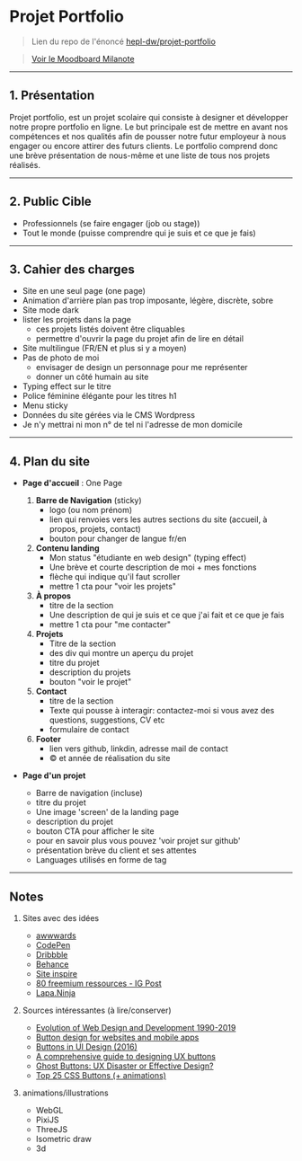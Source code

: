 # Projet Portfolio

> Lien du repo de l'énoncé [hepl-dw/projet-portfolio](https://github.com/hepl-dw/projet-portfolio)

> [Voir le Moodboard Milanote](https://app.milanote.com/1Ld0M11FRplq4n?p=Qzrn0toKuX9)

***
## 1. Présentation

Projet portfolio, est un projet scolaire qui consiste à designer et développer notre propre portfolio en ligne.
Le but principale est de mettre en avant nos compétences et nos qualités afin de pousser notre futur employeur à nous engager ou encore attirer des futurs clients. Le portfolio comprend donc une brève présentation de nous-même et une liste de tous nos projets réalisés.

***
## 2. Public Cible

  - Professionnels (se faire engager (job ou stage))
  - Tout le monde (puisse comprendre qui je suis et ce que je fais)

***
## 3. Cahier des charges


  - Site en une seul page (one page)
  - Animation d'arrière plan pas trop imposante, légère, discrète, sobre
  - Site mode dark
  - lister les projets dans la page
      - ces projets listés doivent être cliquables
      - permettre d'ouvrir la page du projet afin de lire en détail
  - Site multilingue (FR/EN et plus si y a moyen)
  - Pas de photo de moi
      - envisager de design un personnage pour me représenter
      - donner un côté humain au site
  - Typing effect sur le titre
  - Police féminine élégante pour les titres h1
  - Menu sticky
  - Données du site gérées via le CMS Wordpress
  - Je n'y mettrai ni mon n° de tel ni l'adresse de mon domicile

***
## 4. Plan du site

- **Page d'accueil** : One Page

  1. **Barre de Navigation** (sticky)
      - logo (ou nom prénom)
      - lien qui renvoies vers les autres sections du site (accueil, à propos, projets, contact)
      - bouton pour changer de langue fr/en
  2. **Contenu landing**
      - Mon status "étudiante en web design" (typing effect)
      - Une brève et courte description de moi + mes fonctions
      - flèche qui indique qu'il faut scroller
      - mettre 1 cta pour "voir les projets"
  2. **À propos**
      - titre de la section
      - Une description de qui je suis et ce que j'ai fait et ce que je fais
      - mettre 1 cta pour "me contacter"
  3. **Projets**
      - Titre de la section
      - des div qui montre un aperçu du projet
      - titre du projet
      - description du projets
      - bouton "voir le projet"
  4. **Contact**
      - titre de la section
      - Texte qui pousse à interagir: contactez-moi si vous avez des questions, suggestions, CV etc
      - formulaire de contact
  5. **Footer**
      - lien vers github, linkdin, adresse mail de contact
      - © et année de réalisation du site


- **Page d'un projet**

  - Barre de navigation (incluse)
  - titre du projet
  - Une image 'screen' de la landing page
  - description du projet
  - bouton CTA pour afficher le site
  - pour en savoir plus vous pouvez 'voir projet sur github'
  - présentation brève du client et ses attentes
  - Languages utilisés en forme de tag


***

## Notes

1. Sites avec des idées
    - [awwwards](https://www.awwwards.com/)
    - [CodePen](https://codepen.io/)
    - [Dribbble](https://dribbble.com/)
    - [Behance](https://www.behance.net/)
    - [Site inspire](https://www.siteinspire.com/)
    - [80 freemium ressources - IG Post](https://www.instagram.com/p/B-o8AYqAysN/?igshid=12dahniui9rw7)
    - [Lapa.Ninja](https://www.lapa.ninja/)


2. Sources intéressantes (à lire/conserver)
    - [Evolution of Web Design and Development 1990-2019](https://redstapler.co/evolution-webdev-webdesign-1990-2019/)
    - [Button design for websites and mobile apps](https://www.justinmind.com/blog/button-design-websites-mobile-apps/)
    - [Buttons in UI Design (2016)](https://gigazine.net/gsc_news/en/20160728-button-ui-design/)
    - [A comprehensive guide to designing UX buttons](https://www.invisionapp.com/inside-design/comprehensive-guide-designing-ux-buttons/)
    - [Ghost Buttons: UX Disaster or Effective Design?](https://cxl.com/blog/ghost-buttons/)
    - [Top 25 CSS Buttons (+ animations)](https://dev.to/webdeasy/top-20-css-buttons-animations-f41)

3. animations/illustrations
    - WebGL
    - PixiJS
    - ThreeJS
    - Isometric draw
    - 3d
